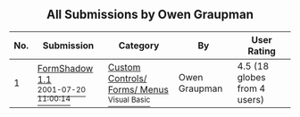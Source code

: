 ﻿<div align="center">

## All Submissions by Owen Graupman

</div>

No.  | Submission | Category | By   | User Rating
---- | ---------- | -------- | ---- | -----------
1 | [FormShadow 1\.1<br /><sup>2001-07-20 11:00:14</sup>](https://github.com/Planet-Source-Code/owen-graupman-formshadow-1-1__1-25257) | [Custom Controls/ Forms/  Menus<br /><sup>Visual Basic</sup>](../ByCategory/custom-controls-forms-menus__1-4.md) | Owen Graupman | 4.5 (18 globes from 4 users)
